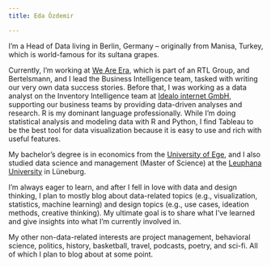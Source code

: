 ```yaml
---
title: Eda Özdemir

---
```

I’m a Head of Data living in Berlin, Germany – originally from Manisa, Turkey, which is world-famous for its sultana grapes.

Currently, I’m working at [We Are Era](https://www.weareera.com/), which is part of an RTL Group, and Bertelsmann, and I lead the Business Intelligence team, tasked with writing our very own data success stories. Before that, I was working as a data analyst on the Inventory Intelligence team at [Idealo internet GmbH](https://www.idealo.de/), supporting our business teams by providing data-driven analyses and research. R is my dominant language professionally. While I’m doing statistical analysis and modeling data with R and Python, I find Tableau to be the best tool for data visualization because it is easy to use and rich with useful features.

My bachelor’s degree is in economics from the [University of Ege](https://ege.edu.tr/), and I also studied data science and management (Master of Science) at the [Leuphana University](https://www.leuphana.de/) in Lüneburg.

I’m always eager to learn, and after I fell in love with data and design thinking, I plan to mostly blog about data-related topics (e.g., visualization, statistics, machine learning) and design topics (e.g., use cases, ideation methods, creative thinking). My ultimate goal is to share what I’ve learned and give insights into what I’m currently involved in.

My other non-data-related interests are project management, behavioral science, politics, history, basketball, travel, podcasts, poetry, and sci-fi. All of which I plan to blog about at some point.
